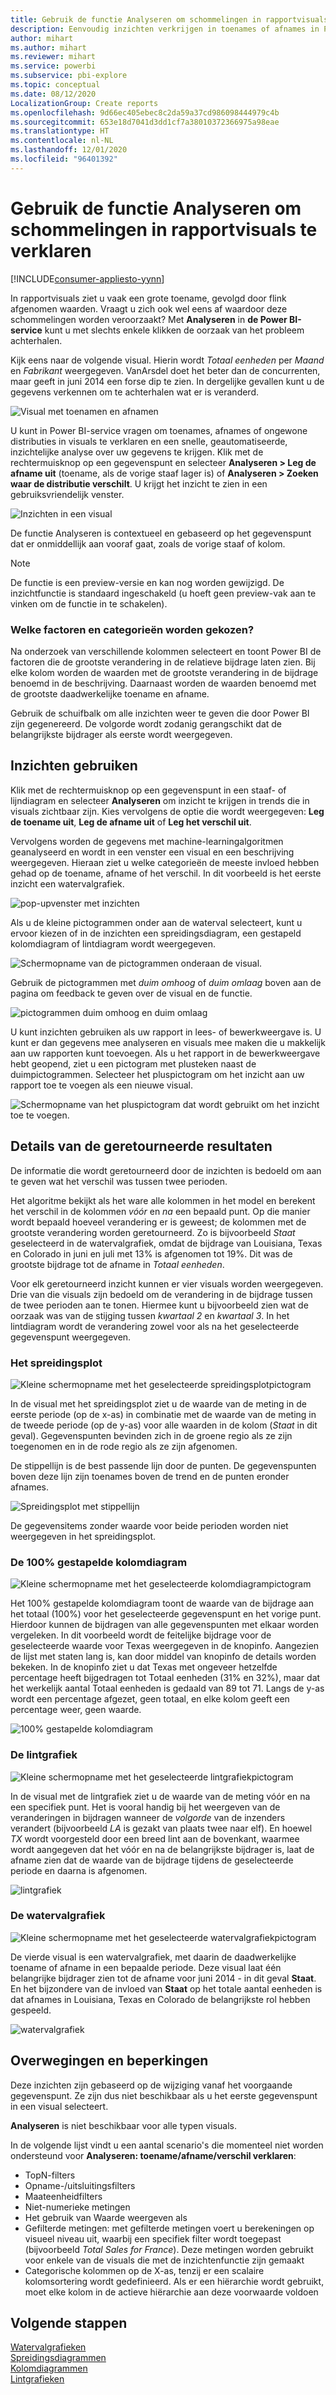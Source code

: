 ```yaml
---
title: Gebruik de functie Analyseren om schommelingen in rapportvisuals te verklaren
description: Eenvoudig inzichten verkrijgen in toenames of afnames in Power BI-service
author: mihart
ms.author: mihart
ms.reviewer: mihart
ms.service: powerbi
ms.subservice: pbi-explore
ms.topic: conceptual
ms.date: 08/12/2020
LocalizationGroup: Create reports
ms.openlocfilehash: 9d66ec405ebec8c2da59a37cd986098444979c4b
ms.sourcegitcommit: 653e18d7041d3dd1cf7a38010372366975a98eae
ms.translationtype: HT
ms.contentlocale: nl-NL
ms.lasthandoff: 12/01/2020
ms.locfileid: "96401392"
---
```

# <a name="use-the-analyze-feature-to-explain-fluctuations-in-report-visuals"></a>Gebruik de functie Analyseren om schommelingen in rapportvisuals te verklaren

[!INCLUDE[consumer-appliesto-yynn](../includes/consumer-appliesto-yynn.md)]

In rapportvisuals ziet u vaak een grote toename, gevolgd door flink afgenomen waarden. Vraagt u zich ook wel eens af waardoor deze schommelingen worden veroorzaakt? Met **Analyseren** in **de Power BI-service** kunt u met slechts enkele klikken de oorzaak van het probleem achterhalen.

Kijk eens naar de volgende visual. Hierin wordt *Totaal eenheden* per *Maand* en *Fabrikant* weergegeven. VanArsdel doet het beter dan de concurrenten, maar geeft in juni 2014 een forse dip te zien. In dergelijke gevallen kunt u de gegevens verkennen om te achterhalen wat er is veranderd. 

![Visual met toenamen en afnamen](media/end-user-analyze-visuals/power-bi-line-chart.png)

U kunt in Power BI-service vragen om toenames, afnames of ongewone distributies in visuals te verklaren en een snelle, geautomatiseerde, inzichtelijke analyse over uw gegevens te krijgen. Klik met de rechtermuisknop op een gegevenspunt en selecteer **Analyseren > Leg de afname uit** (toename, als de vorige staaf lager is) of **Analyseren > Zoeken waar de distributie verschilt**. U krijgt het inzicht te zien in een gebruiksvriendelijk venster.

![Inzichten in een visual](media/end-user-analyze-visuals/power-bi-decrease.png)

De functie Analyseren is contextueel en gebaseerd op het gegevenspunt dat er onmiddellijk aan vooraf gaat, zoals de vorige staaf of kolom.

> [!NOTE]
> De functie is een preview-versie en kan nog worden gewijzigd. De inzichtfunctie is standaard ingeschakeld (u hoeft geen preview-vak aan te vinken om de functie in te schakelen).

### <a name="which-factors-and-categories-are-chosen"></a>Welke factoren en categorieën worden gekozen?

Na onderzoek van verschillende kolommen selecteert en toont Power BI de factoren die de grootste verandering in de relatieve bijdrage laten zien. Bij elke kolom worden de waarden met de grootste verandering in de bijdrage benoemd in de beschrijving. Daarnaast worden de waarden benoemd met de grootste daadwerkelijke toename en afname.

Gebruik de schuifbalk om alle inzichten weer te geven die door Power BI zijn gegenereerd. De volgorde wordt zodanig gerangschikt dat de belangrijkste bijdrager als eerste wordt weergegeven. 

## <a name="using-insights"></a>Inzichten gebruiken
Klik met de rechtermuisknop op een gegevenspunt in een staaf- of lijndiagram en selecteer **Analyseren** om inzicht te krijgen in trends die in visuals zichtbaar zijn. Kies vervolgens de optie die wordt weergegeven: **Leg de toename uit**, **Leg de afname uit** of **Leg het verschil uit**.

Vervolgens worden de gegevens met machine-learningalgoritmen geanalyseerd en wordt in een venster een visual en een beschrijving weergegeven. Hieraan ziet u welke categorieën de meeste invloed hebben gehad op de toename, afname of het verschil.  In dit voorbeeld is het eerste inzicht een watervalgrafiek.

![pop-upvenster met inzichten](media/end-user-analyze-visuals/power-bi-insight.png)

Als u de kleine pictogrammen onder aan de waterval selecteert, kunt u ervoor kiezen of in de inzichten een spreidingsdiagram, een gestapeld kolomdiagram of lintdiagram wordt weergegeven.

![Schermopname van de pictogrammen onderaan de visual.](media/end-user-analyze-visuals/power-bi-options.png)

Gebruik de pictogrammen met *duim omhoog* of *duim omlaag* boven aan de pagina om feedback te geven over de visual en de functie.  

![pictogrammen duim omhoog en duim omlaag](media/end-user-analyze-visuals/power-bi-thumbs.png)


U kunt inzichten gebruiken als uw rapport in lees- of bewerkweergave is. U kunt er dan gegevens mee analyseren en visuals mee maken die u makkelijk aan uw rapporten kunt toevoegen. Als u het rapport in de bewerkweergave hebt geopend, ziet u een pictogram met plusteken naast de duimpictogrammen. Selecteer het pluspictogram om het inzicht aan uw rapport toe te voegen als een nieuwe visual. 

![Schermopname van het pluspictogram dat wordt gebruikt om het inzicht toe te voegen.](media/end-user-analyze-visuals/power-bi-add-visual.png)

## <a name="details-of-the-results-returned"></a>Details van de geretourneerde resultaten

De informatie die wordt geretourneerd door de inzichten is bedoeld om aan te geven wat het verschil was tussen twee perioden.  

Het algoritme bekijkt als het ware alle kolommen in het model en berekent het verschil in de kolommen *vóór* en *na* een bepaald punt. Op die manier wordt bepaald hoeveel verandering er is geweest; de kolommen met de grootste verandering worden geretourneerd. Zo is bijvoorbeeld *Staat* geselecteerd in de watervalgrafiek, omdat de bijdrage van Louisiana, Texas en Colorado in juni en juli met 13% is afgenomen tot 19%. Dit was de grootste bijdrage tot de afname in *Totaal eenheden*.  

Voor elk geretourneerd inzicht kunnen er vier visuals worden weergegeven. Drie van die visuals zijn bedoeld om de verandering in de bijdrage tussen de twee perioden aan te tonen. Hiermee kunt u bijvoorbeeld zien wat de oorzaak was van de stijging tussen *kwartaal 2* en *kwartaal 3*. In het lintdiagram wordt de verandering zowel voor als na het geselecteerde gegevenspunt weergegeven.

### <a name="the-scatter-plot"></a>Het spreidingsplot

![Kleine schermopname met het geselecteerde spreidingsplotpictogram](media/end-user-analyze-visuals/power-bi-scatter-icon.png)

In de visual met het spreidingsplot ziet u de waarde van de meting in de eerste periode (op de x-as) in combinatie met de waarde van de meting in de tweede periode (op de y-as) voor alle waarden in de kolom (*Staat* in dit geval). Gegevenspunten bevinden zich in de groene regio als ze zijn toegenomen en in de rode regio als ze zijn afgenomen. 

De stippellijn is de best passende lijn door de punten. De gegevenspunten boven deze lijn zijn toenames boven de trend en de punten eronder afnames.  

![Spreidingsplot met stippellijn](media/end-user-analyze-visuals/power-bi-scatter.png)

De gegevensitems zonder waarde voor beide perioden worden niet weergegeven in het spreidingsplot.

### <a name="the-100-stacked-column-chart"></a>De 100% gestapelde kolomdiagram

![Kleine schermopname met het geselecteerde kolomdiagrampictogram](media/end-user-analyze-visuals/power-bi-column-icon.png)

Het 100% gestapelde kolomdiagram toont de waarde van de bijdrage aan het totaal (100%) voor het geselecteerde gegevenspunt en het vorige punt. Hierdoor kunnen de bijdragen van alle gegevenspunten met elkaar worden vergeleken. In dit voorbeeld wordt de feitelijke bijdrage voor de geselecteerde waarde voor Texas weergegeven in de knopinfo. Aangezien de lijst met staten lang is, kan door middel van knopinfo de details worden bekeken. In de knopinfo ziet u dat Texas met ongeveer hetzelfde percentage heeft bijgedragen tot Totaal eenheden (31% en 32%), maar dat het werkelijk aantal Totaal eenheden is gedaald van 89 tot 71. Langs de y-as wordt een percentage afgezet, geen totaal, en elke kolom geeft een percentage weer, geen waarde. 

![100% gestapelde kolomdiagram](media/end-user-analyze-visuals/power-bi-stacked.png)

### <a name="the-ribbon-chart"></a>De lintgrafiek

![Kleine schermopname met het geselecteerde lintgrafiekpictogram](media/end-user-analyze-visuals/power-bi-ribbon-icon.png)

In de visual met de lintgrafiek ziet u de waarde van de meting vóór en na een specifiek punt. Het is vooral handig bij het weergeven van de veranderingen in bijdragen wanneer de *volgorde* van de inzenders verandert (bijvoorbeeld *LA* is gezakt van plaats twee naar elf).  En hoewel *TX* wordt voorgesteld door een breed lint aan de bovenkant, waarmee wordt aangegeven dat het vóór en na de belangrijkste bijdrager is, laat de afname zien dat de waarde van de bijdrage tijdens de geselecteerde periode en daarna is afgenomen.

![lintgrafiek](media/end-user-analyze-visuals/power-bi-ribbon-tooltip.png)

### <a name="the-waterfall-chart"></a>De watervalgrafiek

![Kleine schermopname met het geselecteerde watervalgrafiekpictogram](media/end-user-analyze-visuals/power-bi-waterfall-icon.png)

De vierde visual is een watervalgrafiek, met daarin de daadwerkelijke toename of afname in een bepaalde periode. Deze visual laat één belangrijke bijdrager zien tot de afname voor juni 2014 - in dit geval **Staat**. En het bijzondere van de invloed van **Staat** op het totale aantal eenheden is dat afnames in Louisiana, Texas en Colorado de belangrijkste rol hebben gespeeld.      

![watervalgrafiek](media/end-user-analyze-visuals/power-bi-insight.png)


 



## <a name="considerations-and-limitations"></a>Overwegingen en beperkingen
Deze inzichten zijn gebaseerd op de wijziging vanaf het voorgaande gegevenspunt. Ze zijn dus niet beschikbaar als u het eerste gegevenspunt in een visual selecteert. 

**Analyseren** is niet beschikbaar voor alle typen visuals. 

In de volgende lijst vindt u een aantal scenario's die momenteel niet worden ondersteund voor **Analyseren: toename/afname/verschil verklaren**:

* TopN-filters
* Opname-/uitsluitingsfilters
* Maateenheidfilters
* Niet-numerieke metingen
* Het gebruik van Waarde weergeven als
* Gefilterde metingen: met gefilterde metingen voert u berekeningen op visueel niveau uit, waarbij een specifiek filter wordt toegepast (bijvoorbeeld *Total Sales for France*). Deze metingen worden gebruikt voor enkele van de visuals die met de inzichtenfunctie zijn gemaakt
* Categorische kolommen op de X-as, tenzij er een scalaire kolomsortering wordt gedefinieerd. Als er een hiërarchie wordt gebruikt, moet elke kolom in de actieve hiërarchie aan deze voorwaarde voldoen


## <a name="next-steps"></a>Volgende stappen
[Watervalgrafieken](../visuals/power-bi-visualization-waterfall-charts.md)    
[Spreidingsdiagrammen](../visuals/power-bi-visualization-scatter.md)    
[Kolomdiagrammen](../visuals/power-bi-report-visualizations.md)    
[Lintgrafieken](../visuals/desktop-ribbon-charts.md)
